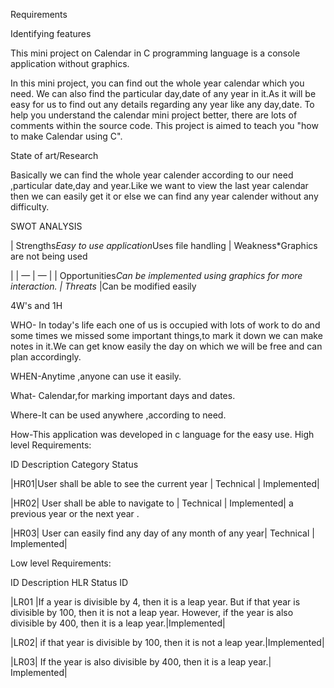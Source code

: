 
Requirements

Identifying features

This mini project on Calendar in C programming language is a console application without graphics.

In this mini project, you can find out the whole year calendar which you need. We can also find the particular day,date of any year in it.As it will be easy for us to find out any details regarding any year like any day,date.
To help you understand the calendar mini project better, there are lots of comments within the source code. This project is aimed to teach you "how to make Calendar using C".

State of art/Research

Basically we can find the whole year calender according to our need ,particular date,day and year.Like we want to view the last year calendar then we can easily get it or else we can find any year calender without any difficulty.

SWOT ANALYSIS

| Strengths*Easy to use application*Uses file handling | Weakness*Graphics are not being used

|
| — | — |
| Opportunities*Can be implemented using graphics for more interaction. | Threats* |Can be modified easily

4W's and 1H

WHO- In today's life each one of us is occupied with lots of work to do and some times we missed some important things,to mark it down we can make notes in it.We can get know easily the day on which we will be free and can plan accordingly.

WHEN-Anytime ,anyone can use it easily.

What- Calendar,for marking important days and dates.

Where-It can be used anywhere ,according to need.

How-This application was developed in c language for the easy use.
High level Requirements:

ID Description Category Status

|HR01|User shall be able to see the current year   |    Technical   |         Implemented|


|HR02| User shall be able to navigate to           |    Technical    |        Implemented|
a previous year or the next year .

|HR03| User can easily find any day of any month of any year| Technical  |     Implemented|

Low level Requirements:

ID Description HLR Status
ID

|LR01 |If a year is divisible by 4, then it is a leap year. But if that year is divisible by 100, then it is not a leap year. However, if the year is also divisible by 400, then it is a leap year.|Implemented|


|LR02| if that year is divisible by 100, then it is not a leap year.|Implemented|


|LR03| If the year is also divisible by 400, then it is a leap year.| Implemented|
